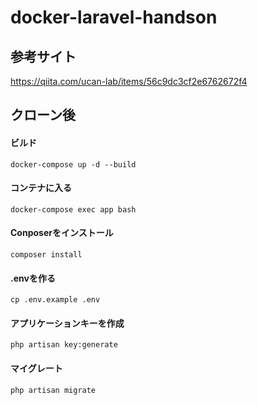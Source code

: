 # docker-laravel-handson

## 参考サイト
https://qiita.com/ucan-lab/items/56c9dc3cf2e6762672f4

## クローン後

#### ビルド
```
docker-compose up -d --build
```

#### コンテナに入る
```
docker-compose exec app bash
```

#### Conposerをインストール
```
composer install
```

#### .envを作る
```
cp .env.example .env
```

#### アプリケーションキーを作成
```
php artisan key:generate
```

#### マイグレート
```
php artisan migrate
```